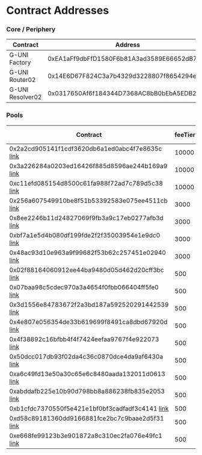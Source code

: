 # Contract Addresses

### Core / Periphery&#x20;

| Contract         | Address                                    |
| ---------------- | ------------------------------------------ |
| G-UNI Factory    | 0xEA1aFf9dbFfD1580F6b81A3ad3589E66652dB7D9 |
| G-UNI Router02   | 0x14E6D67F824C3a7b4329d3228807f8654294e4bd |
| G-UNI Resolver02 | 0x0317650Af6f184344D7368AC8bB0bEbA5EDB214a |

### Pools

| Contract                                                                                                                   | feeTier | Token 1                                                                          | Token 2                                                                          |
| -------------------------------------------------------------------------------------------------------------------------- | ------- | -------------------------------------------------------------------------------- | -------------------------------------------------------------------------------- |
| 0x2a2cd905141f1cdf3620db6a1ed0abc4f7e8635c [link](https://etherscan.io/address/0x2a2cd905141f1cdf3620db6a1ed0abc4f7e8635c) | 10000   | [DAI](https://etherscan.io/address/0x6b175474e89094c44da98b954eedeac495271d0f)   | [OPIUM](https://etherscan.io/address/0x888888888889c00c67689029d7856aac1065ec11) |
| 0x3a226284a0203ed16426f885d8596ae244b169a9 [link](https://etherscan.io/address/0x3a226284a0203ed16426f885d8596ae244b169a9) | 10000   | [iETHV](https://etherscan.io/address/0x3a707d56d538e85b783e8ce12b346e7fb6511f90) | [USDC](https://etherscan.io/address/0xa0b86991c6218b36c1d19d4a2e9eb0ce3606eb48)  |
| 0xc11efd085154d8500c61fa988f72ad7c789d5c38 [link](https://etherscan.io/address/0xc11efd085154d8500c61fa988f72ad7c789d5c38) | 10000   | [USDC](https://etherscan.io/address/0xa0b86991c6218b36c1d19d4a2e9eb0ce3606eb48)  | [ETHV](https://etherscan.io/address/0xc53342fd7575f572b0ff4569e31941a5b821ac76)  |
| 0x256a607549910be8f51b53392583e075ee4511cb [link](https://etherscan.io/address/0x256a607549910be8f51b53392583e075ee4511cb) | 3000    | [🌐](https://etherscan.io/address/0x3402e15b3ea0f1aec2679c4be4c6d051cef93953)    | [WETH](https://etherscan.io/address/0xc02aaa39b223fe8d0a0e5c4f27ead9083c756cc2)  |
| 0x8ee2246b11d24827069f9fb3a9c17eb0277afb3d [link](https://etherscan.io/address/0x8ee2246b11d24827069f9fb3a9c17eb0277afb3d) | 3000    | [RAI](https://etherscan.io/address/0x03ab458634910aad20ef5f1c8ee96f1d6ac54919)   | [WETH](https://etherscan.io/address/0xc02aaa39b223fe8d0a0e5c4f27ead9083c756cc2)  |
| 0xbf7a1e5d4b080df199fde2f2f35003954e1e9dc0 [link](https://etherscan.io/address/0xbf7a1e5d4b080df199fde2f2f35003954e1e9dc0) | 3000    | [🌐](https://etherscan.io/address/0x3402e15b3ea0f1aec2679c4be4c6d051cef93953)    | [WETH](https://etherscan.io/address/0xc02aaa39b223fe8d0a0e5c4f27ead9083c756cc2)  |
| 0x48ac93d10e963a9f99682f53b62c257451e02940 [link](https://etherscan.io/address/0x48ac93d10e963a9f99682f53b62c257451e02940) | 3000    | [UDT](https://etherscan.io/address/0x90de74265a416e1393a450752175aed98fe11517)   | [WETH](https://etherscan.io/address/0xc02aaa39b223fe8d0a0e5c4f27ead9083c756cc2)  |
| 0x02f88164060912ee44ba9480d05d462d20cff3bc [link](https://etherscan.io/address/0x02f88164060912ee44ba9480d05d462d20cff3bc) | 500     | [USDC](https://etherscan.io/address/0xa0b86991c6218b36c1d19d4a2e9eb0ce3606eb48)  | [USDT](https://etherscan.io/address/0xdac17f958d2ee523a2206206994597c13d831ec7)  |
| 0x07baa98c5cdec970a3a4654f0fbb066404ff5fe0 [link](https://etherscan.io/address/0x07baa98c5cdec970a3a4654f0fbb066404ff5fe0) | 500     | [FEI](https://etherscan.io/address/0x956f47f50a910163d8bf957cf5846d573e7f87ca)   | [USDC](https://etherscan.io/address/0xa0b86991c6218b36c1d19d4a2e9eb0ce3606eb48)  |
| 0x3d1556e84783672f2a3bd187a592520291442539 [link](https://etherscan.io/address/0x3d1556e84783672f2a3bd187a592520291442539) | 500     | [DAI](https://etherscan.io/address/0x6b175474e89094c44da98b954eedeac495271d0f)   | [FEI](https://etherscan.io/address/0x956f47f50a910163d8bf957cf5846d573e7f87ca)   |
| 0x4e807e056354de33b619699f8491ca8dbd67920d [link](https://etherscan.io/address/0x4e807e056354de33b619699f8491ca8dbd67920d) | 500     | [DAI](https://etherscan.io/address/0x6b175474e89094c44da98b954eedeac495271d0f)   | [USDP](https://etherscan.io/address/0x8e870d67f660d95d5be530380d0ec0bd388289e1)  |
| 0x4f38892c16bfbb4f4f7424eefaa9767f4e922073 [link](https://etherscan.io/address/0x4f38892c16bfbb4f4f7424eefaa9767f4e922073) | 500     | [USDC](https://etherscan.io/address/0xa0b86991c6218b36c1d19d4a2e9eb0ce3606eb48)  | [FLOAT](https://etherscan.io/address/0xb05097849bca421a3f51b249ba6cca4af4b97cb9) |
| 0x50dcc017db93f02da4c36c0870dce4da9af6430a [link](https://etherscan.io/address/0x50dcc017db93f02da4c36c0870dce4da9af6430a) | 500     | [RAI](https://etherscan.io/address/0x03ab458634910aad20ef5f1c8ee96f1d6ac54919)   | [DAI](https://etherscan.io/address/0x6b175474e89094c44da98b954eedeac495271d0f)   |
| 0xa6c49fd13e50a30c65e6c8480aada132011d0613 [link](https://etherscan.io/address/0xa6c49fd13e50a30c65e6c8480aada132011d0613) | 500     | [USDC](https://etherscan.io/address/0xa0b86991c6218b36c1d19d4a2e9eb0ce3606eb48)  | [WETH](https://etherscan.io/address/0xc02aaa39b223fe8d0a0e5c4f27ead9083c756cc2)  |
| 0xabddafb225e10b90d798bb8a886238fb835e2053 [link](https://etherscan.io/address/0xabddafb225e10b90d798bb8a886238fb835e2053) | 500     | [DAI](https://etherscan.io/address/0x6b175474e89094c44da98b954eedeac495271d0f)   | [USDC](https://etherscan.io/address/0xa0b86991c6218b36c1d19d4a2e9eb0ce3606eb48)  |
| 0xb1cfdc7370550f5e421e1bf0bf3cadfadf3c4141 [link](https://etherscan.io/address/0xb1cfdc7370550f5e421e1bf0bf3cadfadf3c4141) | 500     | [DAI](https://etherscan.io/address/0x6b175474e89094c44da98b954eedeac495271d0f)   | [FRAX](https://etherscan.io/address/0x853d955acef822db058eb8505911ed77f175b99e)  |
| 0xd58c89181360dd9166881fce2bc7c9baae2d5f31 [link](https://etherscan.io/address/0xd58c89181360dd9166881fce2bc7c9baae2d5f31) | 500     | [DAI](https://etherscan.io/address/0x6b175474e89094c44da98b954eedeac495271d0f)   | [USDT](https://etherscan.io/address/0xdac17f958d2ee523a2206206994597c13d831ec7)  |
| 0xe668fe99123b3e901872a8c310ec2fa076e49fc1 [link](https://etherscan.io/address/0xe668fe99123b3e901872a8c310ec2fa076e49fc1) | 500     | [FRAX](https://etherscan.io/address/0x853d955acef822db058eb8505911ed77f175b99e)  | [USDC](https://etherscan.io/address/0xa0b86991c6218b36c1d19d4a2e9eb0ce3606eb48)  |
